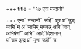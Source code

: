 +++
title = "१७ एना मन्दानो"

+++
एना᳓ मन्दानो᳓ जहि᳓ शूर श᳓त्रूञ्  
जामि᳓म् अ᳓जामिम् मघवन्न् अमि᳓त्रान्  
अभिषेणाँ᳓ अभि᳓ आदे᳓दिशानान्  
प᳓राच इन्द्र प्र᳓ मृणा जही᳓ च